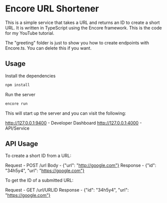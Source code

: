 # Encore URL Shortener

This is a simple service that takes a URL and returns an ID to create a short URL. It is written in TypeScript using the Encore framework. This is the code for my YouTube tutorial.

The "greeting" folder is just to show you how to create endpoints with Encore.ts. You can delete this if you want.

## Usage

Install the dependencies

```bash
npm install
```

Run the server

```bash
encore run
```

This will start up the server and you can visit the following:

http://127.0.0.1:9400 - Developer Dashboard
http://127.0.0.1:4000 - API/Service

## API Usage

To create a short ID from a URL:

Request - POST /url
Body - {"url": "http://google.com"}
Response - {"id": "34h5y4", "url": "https://google.com"}

To get the ID of a submitted URL:

Request - GET /url/URLID
Response - {"id": "34h5y4", "url": "https://google.com"}
